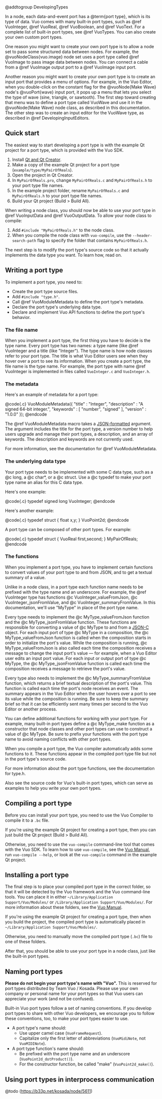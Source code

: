 @addtogroup DevelopingTypes

In a node, each data-and-event port has a @term{port type}, which is its type of data. Vuo comes with many built-in port types, such as @ref VuoInteger, @ref VuoReal, @ref VuoBoolean, and @ref VuoText. For a complete list of built-in port types, see @ref VuoTypes. You can also create your own custom port types. 

One reason you might want to create your own port type is to allow a node set to pass some structured data between nodes. For example, the @vuoNodeClass{vuo.image} node set uses a port type called @ref VuoImage to pass image data between nodes. You can connect a cable from a @ref VuoImage output port to a @ref VuoImage input port. 

Another reason you might want to create your own port type is to create an input port that provides a menu of options. For example, in the Vuo Editor, when you double-click on the constant flag for the @vuoNode{Make Wave} node's @vuoPort{wave} input port, it pops up a menu that lets you select the type of wave (sine, triangle, or sawtooth). The first step toward creating that menu was to define a port type called VuoWave and use it in the @vuoNode{Make Wave} node class, as described in this documentation. The other step was to create an input editor for the VuoWave type, as described in @ref DevelopingInputEditors. 



## Quick start

The easiest way to start developing a port type is with the example Qt project for a port type, which is provided with the Vuo SDK. 

   1. Install [Qt and Qt Creator](http://qt-project.org/downloads). 
   2. Make a copy of the example Qt project for a port type (`example/type/MyPairOfReals`). 
   3. Open the project in Qt Creator. 
   4. In `MyPairOfReals.pro`, change `MyPairOfReals.c` and `MyPairOfReals.h` to your port type file names. 
   5. In the example project folder, rename `MyPairOfReals.c` and `MyPairOfReals.h` to your port type file names. 
   6. Build your Qt project (Build > Build All). 

When writing a node class, you should now be able to use your port type in @ref VuoInputData and @ref VuoOutputData. To allow your node class to compile: 

   1. Add <code>\#include "MyPairOfReals.h"</code> to the node class. 
   2. When you compile the node class with `vuo-compile`, use the `--header-search-path` flag to specify the folder that contains `MyPairOfReals.h`. 

The next step is to modify the port type's source code so that it actually implements the data type you want. To learn how, read on. 


## Writing a port type

To implement a port type, you need to: 

   - Create the port type source files. 
   - Add <code>\#include "type.h"</code>. 
   - Call @ref VuoModuleMetadata to define the port type's metadata. 
   - Declare the port type's underlying data type. 
   - Declare and implement Vuo API functions to define the port type's behavior. 


### The file name

When you implement a port type, the first thing you have to decide is the type name. Every port type has two names: a type name (like @ref VuoInteger and a title (like "Integer"). The type name is how node classes refer to your port type. The title is what Vuo Editor users see when they hover over a port to see its information. When you create a port type, the file name is the type name. For example, the port type with name @ref VuoInteger is implemented in files called `VuoInteger.c` and `VuoInteger.h`. 


### The metadata

Here's an example of metadata for a port type: 

@code{.c}
VuoModuleMetadata({
					 "title" : "Integer",
					 "description" : "A signed 64-bit integer.",
					 "keywords" : [ "number", "signed" ],
					 "version" : "1.0.0"
				 });
@endcode

The @ref VuoModuleMetadata macro takes a [JSON-formatted](http://www.json.org/) argument. The argument includes the title for the port type, a version number to help users upgrade and manage their port types, a description, and an array of keywords. The description and keywords are not currently used. 

For more information, see the documentation for @ref VuoModuleMetadata. 


### The underlying data type

Your port type needs to be implemented with some C data type, such as a @c long, a @c char*, or a @c struct. Use a @c typedef to make your port type name an alias for this C data type. 

Here's one example: 

@code{.c}
typedef signed long VuoInteger;
@endcode

Here's another example: 

@code{.c}
typedef struct
{
	float x,y;
} VuoPoint2d;
@endcode

A port type can be composed of other port types. For example: 

@code{.c}
typedef struct
{
	VuoReal first,second;
} MyPairOfReals;
@endcode


### The functions

When you implement a port type, you have to implement certain functions to convert values of your port type to and from JSON, and to get a textual summary of a value. 

Unlike in a node class, in a port type each function name needs to be prefixed with the type name and an underscore. For example, the @ref VuoInteger type has functions @c VuoInteger_valueFromJson, @c VuoInteger_jsonFromValue, and @c VuoInteger_summaryFromValue. In this documentation, we'll use "MyType" in place of the port type name. 

Every type needs to implement the @c MyType_valueFromJson function and the @c MyType_jsonFromValue function. These functions are responsible for converting a value of @c MyType to and from a [JSON-C](https://github.com/json-c/json-c) object. For each input port of type @c MyType in a composition, the @c MyType_valueFromJson function is called when the composition starts in order to initialize the port's value. While the composition is running, @c MyType_valueFromJson is also called each time the composition receives a message to change the input port's value — for example, when a Vuo Editor user edits an input port value. For each input or output port of type @c MyType, the @c MyType_jsonFromValue function is called each time the composition receives a message to retrieve the port's value. 

Every type also needs to implement the @c MyType_summaryFromValue function, which returns a brief textual description of the port's value. This function is called each time the port's node receives an event. The summary appears in the Vuo Editor when the user hovers over a port to see its value while the composition is running. Be sure to keep the summary brief so that it can be efficiently sent many times per second to the Vuo Editor or another process. 

You can define additional functions for working with your port type. For example, many built-in port types define a @c MyType_make function as a constructor that node classes and other port types can use to construct a value of @c MyType. Be sure to prefix your functions with the port type name to avoid naming conflicts with other port types. 

When you compile a port type, the Vuo compiler automatically adds some functions to it. These functions appear in the compiled port type file but not in the port type's source code. 

For more information about the port type functions, see the documentation for type.h. 

Also see the source code for Vuo's built-in port types, which can serve as examples to help you write your own port types. 



## Compiling a port type

Before you can install your port type, you need to use the Vuo Compiler to compile it to a `.bc` file. 

If you're using the example Qt project for creating a port type, then you can just build the Qt project (Build > Build All). 

Otherwise, you need to use the `vuo-compile` command-line tool that comes with the Vuo SDK. To learn how to use `vuo-compile`, see the [Vuo Manual](http://vuo.org/support), run `vuo-compile --help`, or look at the `vuo-compile` command in the example Qt project. 



## Installing a port type

The final step is to place your compiled port type in the correct folder, so that it will be detected by the Vuo framework and the Vuo command-line tools. You can place it in either `~/Library/Application Support/Vuo/Modules/` or `/Library/Application Support/Vuo/Modules/`. For more information about these folders, see the [Vuo Manual](http://vuo.org/support). 

If you're using the example Qt project for creating a port type, then when you build the project, the compiled port type is automatically placed  in `~/Library/Application Support/Vuo/Modules/`. 

Otherwise, you need to manually move the compiled port type (`.bc`) file to one of these folders. 

After that, you should be able to use your port type in a node class, just like the built-in port types. 



## Naming port types

**Please do not begin your port type's name with "Vuo".** This is reserved for port types distributed by Team Vuo / Kosada. Please use your own company or personal name for your port types so that Vuo users can appreciate your work (and not be confused). 

Built-in Vuo port types follow a set of naming conventions. If you develop port types to share with other Vuo developers, we encourage you to follow these conventions, too, to make your port types easier to use. 

   - A port type's name should:
      - Use upper camel case (`VuoFrameRequest`). 
      - Capitalize only the first letter of abbreviations (`VuoMidiNote`, not `VuoMIDINote`). 
   - A port type function's name should: 
      - Be prefixed with the port type name and an underscore (`VuoPoint2d_dotProduct()`). 
      - For the constructor function, be called "make" (`VuoPoint2d_make()`). 



## Using port types in interprocess communication

@todo (https://b33p.net/kosada/node/5611)
